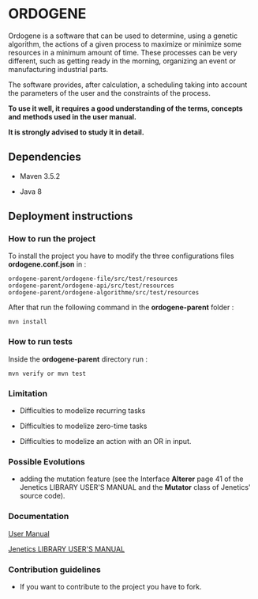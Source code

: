 # ORDOGENE #


Ordogene is a software that can be used to determine, using a genetic algorithm, the actions of a given process to maximize or minimize some resources in a minimum amount of time. These processes can be very different, such as getting ready in the morning, organizing an event or manufacturing industrial parts.  
  
The software provides, after calculation, a scheduling taking into account the parameters of the user and the constraints of the process.  
  
**To use it well, it requires a good understanding of the terms, concepts and methods used in the user manual.**
  
**It is strongly advised to study it in detail.**  

## Dependencies

* Maven 3.5.2  
  
* Java 8  

## Deployment instructions

### How to run the project  

To install the project you have to modify the three configurations files **ordogene.conf.json** in :  

    ordogene-parent/ordogene-file/src/test/resources
    ordogene-parent/ordogene-api/src/test/resources
    ordogene-parent/ordogene-algorithme/src/test/resources
    
After that run the following command in the **ordogene-parent** folder :  

    mvn install
    
### How to run tests

Inside the **ordogene-parent** directory run :  

    mvn verify or mvn test
    
### Limitation

* Difficulties to modelize recurring tasks

* Difficulties to modelize zero-time tasks

* Difficulties to modelize an action with an OR in input.  

### Possible Evolutions

* adding the mutation feature (see the Interface **Alterer** page 41 of the Jenetics LIBRARY USER'S MANUAL and the **Mutator** class of Jenetics' source code).  

### Documentation ###

[User Manual](https://bitbucket.org/darwinners/ordogene/src/b32ed07f152c29d3e0c05ca8e07c08b5772017c1/ordogene-parent/docs/User_Manual.pdf?at=master "link to the User Manual")

[Jenetics LIBRARY USER'S MANUAL](http://jenetics.io/manual/manual-4.0.0.pdf "link to the Jenetics LIBRARY USER'S MANUAL")  

### Contribution guidelines ###

* If you want to contribute to the project you have to fork.
